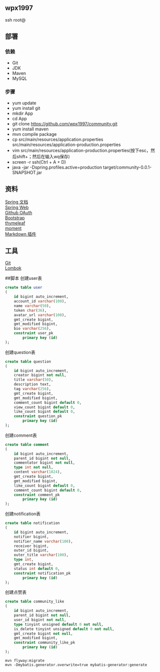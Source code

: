 ## wpx1997

ssh root@
## 部署
### 依赖
- Git
- JDK
- Maven
- MySQL
### 步骤
- yum update
- yum install git
- mkdir App
- cd App
- git clone https://github.com/wpx1997/community.git
- yum install maven
- mvn compile package  
- cp src/main/resources/application.properties src/main/resources/application-production.properties
- vim src/main/resources/application-production.properties(按下esc，然后shift+；然后在输入wq保存)
- screen -r ssh(Ctrl + A + D)
- java -jar -Dspring.profiles.active=production target/community-0.0.1-SNAPSHOT.jar

## 资料
[Spring 文档](https://spring.io/guides/)  
[Spring Web](https://spring.io/guides/gs/serving-web-content/)  
[Github OAuth](https://developer.github.com/apps/building-oauth-apps/creating-an-oauth-app/)  
[Bootstrap](https://v3.bootcss.com/)  
[thymeleaf](https://www.thymeleaf.org/doc/tutorials/3.0/usingthymeleaf.html)  
[moment](http://momentjs.cn/downloads/moment.min.js)  
[Markdown 插件](https://pandao.github.io/editor.md/)

## 工具
[Git](https://git-scm.com/download/win)  
[Lombok](http://plugins.jetbrains.com/plugin/6317-lombok/versions)

##脚本
创建user表
```sql
create table user
(
    id bigint auto_increment,
    account_id varchar(100),
    name varchar(50),
    token char(36),
    avatar_url varchar(100),
    gmt_create bigint,
    gmt_modified bigint,
    bio varchar(256),
    constraint user_pk
        primary key (id)
);
```
创建question表
```sql
create table question
(
    id bigint auto_increment,
    creator bigint not null,
    title varchar(50),
    description text,
    tag varchar(256),
    gmt_create bigint,
    gmt_modified bigint,
    comment_count bigint default 0,
    view_count bigint default 0,
    like_count bigint default 0,
    constraint question_pk
        primary key (id)
);
```
创建comment表
```sql
create table comment
(
    id bigint auto_increment,
    parent_id bigint not null,
    commentator bigint not null,
    type int not null,
    content varchar(1024),
    gmt_create bigint,
    gmt_modified bigint,
    like_count bigint default 0,
    comment_count bigint default 0,
    constraint comment_pk
        primary key (id)
);
```
创建notification表
```sql
create table notification
(
    id bigint auto_increment,
    notifier bigint,
    notifier_name varchar(100),
    receiver bigint,
    outer_id bigint,
    outer_title varchar(100),
    type int,
    gmt_create bigint,
    status int default 0,
    constraint notification_pk
        primary key (id)
);
```
创建点赞表
```sql
create table community_like
(
	id bigint auto_increment,
	parent_id bigint not null,
	user_id bigint not null,
	type tinyint unsigned default 0 not null,
	is_delete tinyint unsigned default 0 not null,
	gmt_create bigint not null,
	gmt_modified bigint,
	constraint community_like_pk
		primary key (id)
);
```

~~~
mvn flyway:migrate
mvn -Dmybatis.generator.overwrite=true mybatis-generator:generate
~~~

